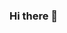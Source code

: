 ### Hi there 👋

<!--
**dokusaido/dokusaido** is a ✨ _special_ ✨ repository because its `README.md` (this file) appears on your GitHub profile.

- 🔭 I’m currently working on ... QBCore 
- 🌱 I’m currently learning ... Many a tings
- 👯 I’m looking to collaborate on ... All things fivem
- 🤔 I’m looking for help with ... As per above ^^
- 💬 Ask me about ... QBCore, FiveM etc.. 
- 📫 How to reach me: ... NunYa
- ⚡ Fun fact: ... doku = {
                      Location = "NunYa",
                      Known_Languages = { "JavaScript", "MYSQL", "Lua", "C#", "HTML/CSS", "PHP", "Java", "Python" },
                      FateRP Zombies = "https://www.discord.gg/DhnkQskHeF",
                      Github = "https://www.github.com/dokusaido,
                      Home = "127.0.0.1",
                      BetterThanU = true
                   }
 
                   while doku.BetterThanU do 
                      print('get shit on lol')
                    end
-->
